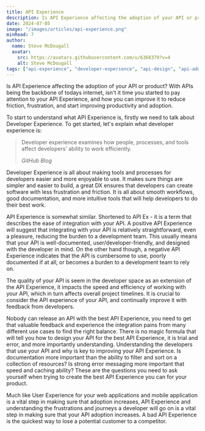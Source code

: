 ```yaml
---
title: API Experience
description: Is API Experience affecting the adoption of your API or product? With APIs being the backbone of todays internet, isn't it time you started to pay attention to your API Experience?
date: 2024-07-05
image: "/images/articles/api-experience.png"
minRead: 7
author:
  name: Steve McDougall
  avatar:
    src: https://avatars.githubusercontent.com/u/6368379?v=4
    alt: Steve McDougall
tags: ["api-experience", "developer-experience", "api-design", "api-adoption"]
---
```


Is API Experience affecting the adoption of your API or product? With APIs being the backbone of todays internet, isn't it time you started to pay attention to your API Experience, and how you can improve it to reduce friction, frustration, and start improving productivity and adoption.

To start to understand what API Experience is, firstly we need to talk about Developer Experience. To get started, let's explain what developer experience is:

> Developer experience examines how people, processes, and tools affect developers’ ability to work efficiently.
>
> _GitHub Blog_

Developer Experience is all about making tools and processes for developers easier and more enjoyable to use. It makes sure things are simpler and easier to build, a great DX ensures that developers can create software with less frustration and friction. It is all about smooth workflows, good documentation, and more intuitive tools that will help developers to do their best work.

API Experience is somewhat similar. Shortened to API Ex - it is a term that describes the ease of integration with your API. A positive API Experience will suggest that integrating with your API is relatively straightforward, even a pleasure, reducing the burden to a development team. This usually means that your API is well-documented, user/developer-friendly, and designed with the developer in mind. On the other hand though, a negative API Experience indicates that the API is cumbersome to use, poorly documented if at all, or becomes a burden to a development team to rely on.

The quality of your API is seem in the developer space as an extension of the API Experience, it impacts the speed and efficiency of working with your API, which in turn affects overall project timelines. It is crucial to consider the API experience of your API, and continually improve it with feedback from developers.

Nobody can release an API with the best API Experience, you need to get that valuable feedback and experience the integration pains from many different use cases to find the right balance. There is no magic formula that will tell you how to design your API for the best API Experience, it is trial and error, and more importantly understanding. Understanding the developers that use your API and why is key to improving your API Experience. Is documentation more important than the ability to filter and sort on a collection of resources? Is strong error messaging more important that speed and caching ability? These are the questions you need to ask yourself when trying to create the best API Experience you can for your product.

Much like User Experience for your web applications and mobile application is a vital step in making sure that adoption increases, API Experience and understanding the frustrations and journeys a developer will go on is a vital step in making sure that your API adoption increases. A bad API Experience is the quickest way to lose a potential customer to a competitor.
